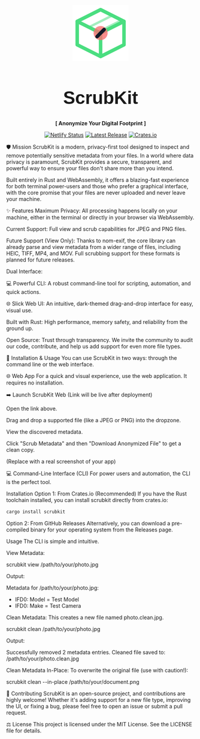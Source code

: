 <div align="center">
<img src="/crates/scrubkit-web/assets/logo.svg" alt="ScrubKit Logo" width="150" height="150">
<h1 style="font-family: 'Orbitron', sans-serif; font-size: 3rem;">ScrubKit</h1>
<p><strong>[ Anonymize Your Digital Footprint ]</strong></p>

[![Netlify Status](https://api.netlify.com/api/v1/badges/68c9ce0b-fc28-42b5-bfa7-d2c4f2e51680/deploy-status)](https://app.netlify.com/projects/scrubkit/deploys) [![Latest Release](https://img.shields.io/github/v/release/seahorse-byte/scrubkit)](https://github.com/seahorse-byte/scrubkit/releases/latest)
<a href="https://crates.io/crates/scrubkit">
  <img src="https://img.shields.io/crates/v/scrubkit?style=for-the-badge&color=f59e0b&logo=rust" alt="Crates.io" height="20">
</a>

</div>

🛡️ Mission
ScrubKit is a modern, privacy-first tool designed to inspect and remove potentially sensitive metadata from your files. In a world where data privacy is paramount, ScrubKit provides a secure, transparent, and powerful way to ensure your files don't share more than you intend.

Built entirely in Rust and WebAssembly, it offers a blazing-fast experience for both terminal power-users and those who prefer a graphical interface, with the core promise that your files are never uploaded and never leave your machine.

✨ Features
Maximum Privacy: All processing happens locally on your machine, either in the terminal or directly in your browser via WebAssembly.

Current Support: Full view and scrub capabilities for JPEG and PNG files.

Future Support (View Only): Thanks to nom-exif, the core library can already parse and view metadata from a wider range of files, including HEIC, TIFF, MP4, and MOV. Full scrubbing support for these formats is planned for future releases.

Dual Interface:

💻 Powerful CLI: A robust command-line tool for scripting, automation, and quick actions.

🌐 Slick Web UI: An intuitive, dark-themed drag-and-drop interface for easy, visual use.

Built with Rust: High performance, memory safety, and reliability from the ground up.

Open Source: Trust through transparency. We invite the community to audit our code, contribute, and help us add support for even more file types.

🚀 Installation & Usage
You can use ScrubKit in two ways: through the command line or the web interface.

🌐 Web App
For a quick and visual experience, use the web application. It requires no installation.

➡️ Launch ScrubKit Web (Link will be live after deployment)

Open the link above.

Drag and drop a supported file (like a JPEG or PNG) into the dropzone.

View the discovered metadata.

Click "Scrub Metadata" and then "Download Anonymized File" to get a clean copy.

(Replace with a real screenshot of your app)

💻 Command-Line Interface (CLI)
For power users and automation, the CLI is the perfect tool.

Installation
Option 1: From Crates.io (Recommended)
If you have the Rust toolchain installed, you can install scrubkit directly from crates.io:

```rust
cargo install scrubkit
```

Option 2: From GitHub Releases
Alternatively, you can download a pre-compiled binary for your operating system from the Releases page.

Usage
The CLI is simple and intuitive.

View Metadata:

scrubkit view /path/to/your/photo.jpg

Output:

Metadata for /path/to/your/photo.jpg:
  - IFD0: Model = Test Model
  - IFD0: Make = Test Camera

Clean Metadata:
This creates a new file named photo.clean.jpg.

scrubkit clean /path/to/your/photo.jpg

Output:

Successfully removed 2 metadata entries.
Cleaned file saved to: /path/to/your/photo.clean.jpg

Clean Metadata In-Place:
To overwrite the original file (use with caution!):

scrubkit clean --in-place /path/to/your/document.png

🤝 Contributing
ScrubKit is an open-source project, and contributions are highly welcome! Whether it's adding support for a new file type, improving the UI, or fixing a bug, please feel free to open an issue or submit a pull request.

⚖️ License
This project is licensed under the MIT License. See the LICENSE file for details.
